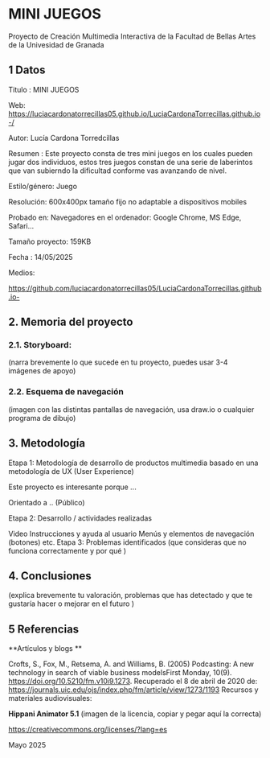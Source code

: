 # MINI JUEGOS 
Proyecto de Creación Multimedia Interactiva de la Facultad de Bellas Artes de la Univesidad de Granada

## 1 Datos
Titulo : MINI JUEGOS 

Web: https://luciacardonatorrecillas05.github.io/LuciaCardonaTorrecillas.github.io-/

Autor: Lucía Cardona Torredcillas 

Resumen : Este proyecto consta de tres mini juegos en los cuales pueden jugar dos individuos, estos tres juegos constan de una serie de laberintos que van subierndo la dificultad conforme vas avanzando de nivel.

Estilo/género: Juego 

Resolución: 600x400px tamaño fijo no adaptable a dispositivos mobiles 

Probado en: Navegadores en el ordenador: Google Chrome, MS Edge, Safari...

Tamaño proyecto: 159KB

Fecha : 14/05/2025

Medios:

https://github.com/luciacardonatorrecillas05/LuciaCardonaTorrecillas.github.io-

## 2. Memoria del proyecto
### 2.1. Storyboard:
(narra brevemente lo que sucede en tu proyecto, puedes usar 3-4 imágenes de apoyo)

### 2.2. Esquema de navegación
(imagen con las distintas pantallas de navegación, usa draw.io o cualquier programa de dibujo)

## 3. Metodología

Etapa 1: Metodología de desarrollo de productos multimedia basado en una metodología de UX (User Experience)

Este proyecto es interesante porque ...

Orientado a .. (Público)

Etapa 2: Desarrollo / actividades realizadas

Video
Instrucciones y ayuda al usuario
Menús y elementos de navegación (botones)
etc.
Etapa 3: Problemas identificados
(que consideras que no funciona correctamente y por qué )

## 4. Conclusiones
(explica brevemente tu valoración, problemas que has detectado y que te gustaría hacer o mejorar en el futuro )

## 5 Referencias
**Artículos y blogs **

Crofts, S., Fox, M., Retsema, A. and Williams, B. (2005) Podcasting: A new technology in search of viable business modelsFirst Monday, 10(9). https://doi.org/10.5210/fm.v10i9.1273. Recuperado el 8 de abril de 2020 de: https://journals.uic.edu/ojs/index.php/fm/article/view/1273/1193
Recursos y materiales audiovisuales:

**Hippani Animator 5.1**
(imagen de la licencia, copiar y pegar aquí la correcta)

https://creativecommons.org/licenses/?lang=es

Mayo 2025
